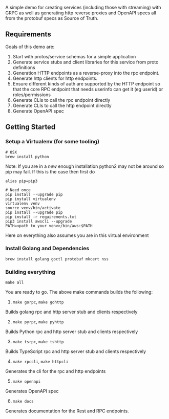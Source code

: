 

A simple demo for creating services (including those with streaming) with GRPC as well as generating http reverse proxies and OpenAPI specs all from the protobuf specs as Source of Truth.

## Requirements
Goals of this demo are:

1. Start with protos/service schemas for a simple application
2. Generate service stubs and client libraries for this service from proto definitions
3. Generation HTTP endpoints as a reverse-proxy into the rpc endpoint.
4. Generate http clients for http endpoints.
5. Ensure different kinds of auth are supported by the HTTP endpoint so that the core
   RPC endpoint that needs userinfo can get it (eg userid) or roles/permissions
6. Generate CLIs to call the rpc endpoint directly
7. Generate CLIs to call the http endpoint directly
8. Generate OpenAPI spec

## Getting Started

### Setup a Virtualenv (for some tooling)

```
# OSX
brew install python
```

Note: If you are in a *new* enough installation python2 may not be around so pip may fail.  If this is the case then first do

```
alias pip=pip3
```

```
# Need once
pip install --upgrade pip
pip install virtualenv
virtualenv venv
source venv/bin/activate
pip install --upgrade pip
pip install -r requirements.txt
pip3 install awscli --upgrade
PATH=<path to your venv>/bin/aws:$PATH
```

Here on everything also assumes you are in this virtual environment

### Install Golang and Dependencies

```
brew install golang goctl protobuf mkcert nss
```

### Building everything


```
make all
```

You are ready to go.  The above make commands builds the following:

1. `make gorpc`, `make gohttp`

Builds golang rpc and http server stub and clients respectively

2. `make pyrpc`, `make pyhttp`

Builds Python rpc and http server stub and clients respectively

3. `make tsrpc`, `make tshttp`

Builds TypeScript rpc and http server stub and clients respectively

4. `make rpccli`, `make httpcli`

Generates the cli for the rpc and http endpoints

5. `make openapi`

Generates OpenAPI spec

6. `make docs`

Generates documentation for the Rest and RPC endpoints.
